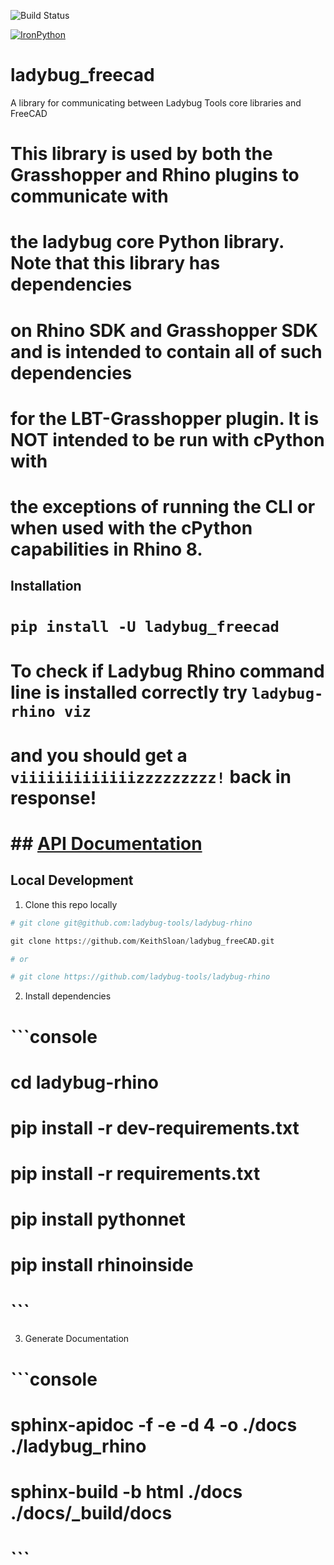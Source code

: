 ![Build Status](https://github.com/ladybug-tools/ladybug-rhino/workflows/CI/badge.svg)

[![IronPython](https://img.shields.io/badge/ironpython-2.7-red.svg)](https://github.com/IronLanguages/ironpython2/releases/tag/ipy-2.7.8/)

# ladybug_freecad

A library for communicating between Ladybug Tools core libraries and FreeCAD

# This library is used by both the Grasshopper and Rhino plugins to communicate with
# the ladybug core Python library. Note that this library has dependencies
# on Rhino SDK and Grasshopper SDK and is intended to contain all of such dependencies
# for the LBT-Grasshopper plugin. It is NOT intended to be run with cPython with
# the exceptions of running the CLI or when used with the cPython capabilities in Rhino 8.

## Installation

# `pip install -U ladybug_freecad`

# To check if Ladybug Rhino command line is installed correctly try `ladybug-rhino viz`
# and you should get a `viiiiiiiiiiiiizzzzzzzzz!` back in response!

# ## [API Documentation](http://ladybug-tools.github.io/ladybug-rhino/docs/)

## Local Development

1. Clone this repo locally

```python
# git clone git@github.com:ladybug-tools/ladybug-rhino

git clone https://github.com/KeithSloan/ladybug_freeCAD.git

# or

# git clone https://github.com/ladybug-tools/ladybug-rhino
```

2. Install dependencies

# ```console
# cd ladybug-rhino
# pip install -r dev-requirements.txt
# pip install -r requirements.txt
# pip install pythonnet
# pip install rhinoinside
# ```

3. Generate Documentation

# ```console
# sphinx-apidoc -f -e -d 4 -o ./docs ./ladybug_rhino
# sphinx-build -b html ./docs ./docs/_build/docs
# ```

